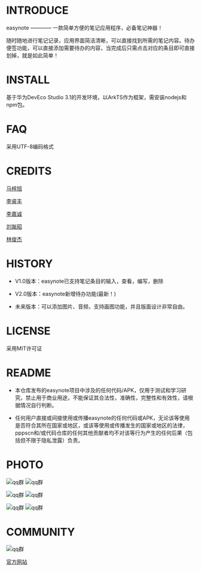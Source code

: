 # INTRODUCE
easynote ———— 一款简单方便的笔记应用程序，必备笔记神器！

随时随地进行笔记记录，应用界面简洁清晰，可以直接找到所需的笔记内容。待办便签功能，可以直接添加需要待办的内容，当完成后只需点击对应的条目即可直接划掉，就是如此简单！

# INSTALL
基于华为DevEco Studio 3.1的开发环境，以ArkTS作为框架，需安装nodejs和npm包。

# FAQ
采用UTF-8编码格式

# CREDITS
[马梓旭](https://github.com/Zanzeu)

[李睿丰](https://github.com/lrf0408)

[李嘉诚](https://github.com/Down200)

[刘胤昭](https://github.com/ideer-52)

[林俊杰](https://github.com/JackDawson-2887)

# HISTORY
* V1.0版本：easynote已支持笔记条目的输入，查看，编写，删除

* V2.0版本：easynote新增待办功能(最新！)

* 未来版本：可以添加图片、音频，支持画图功能，并且版面设计非常自由。

# LICENSE
采用MIT许可证

# README
* 本仓库发布的easynote项目中涉及的任何代码/APK，仅用于测试和学习研究，禁止用于商业用途，不能保证其合法性，准确性，完整性和有效性，请根据情况自行判断。

* 任何用户直接或间接使用或传播easynote的任何代码或APK，无论该等使用是否符合其所在国家或地区，或该等使用或传播发生的国家或地区的法律，pppscn和/或代码仓库的任何其他贡献者均不对该等行为产生的任何后果（包括但不限于隐私泄露）负责。

# PHOTO

![qq群](https://github.com/Bistu-OSSDT-2023/7-easynote/blob/main/readme/QQ%E7%BE%A4.jpg)
![qq群](https://github.com/Bistu-OSSDT-2023/7-easynote/blob/main/readme/QQ%E7%BE%A4.jpg)

![qq群](https://github.com/Bistu-OSSDT-2023/7-easynote/blob/main/readme/QQ%E7%BE%A4.jpg)
![qq群](https://github.com/Bistu-OSSDT-2023/7-easynote/blob/main/readme/QQ%E7%BE%A4.jpg)

![qq群](https://github.com/Bistu-OSSDT-2023/7-easynote/blob/main/readme/QQ%E7%BE%A4.jpg)
![qq群](https://github.com/Bistu-OSSDT-2023/7-easynote/blob/main/readme/QQ%E7%BE%A4.jpg)

# COMMUNITY

![qq群](https://github.com/Bistu-OSSDT-2023/7-easynote/blob/main/readme/QQ%E7%BE%A4.jpg)

[官方网站](https://easynote07.wordpress.com/2023/07/04/easynote/)


